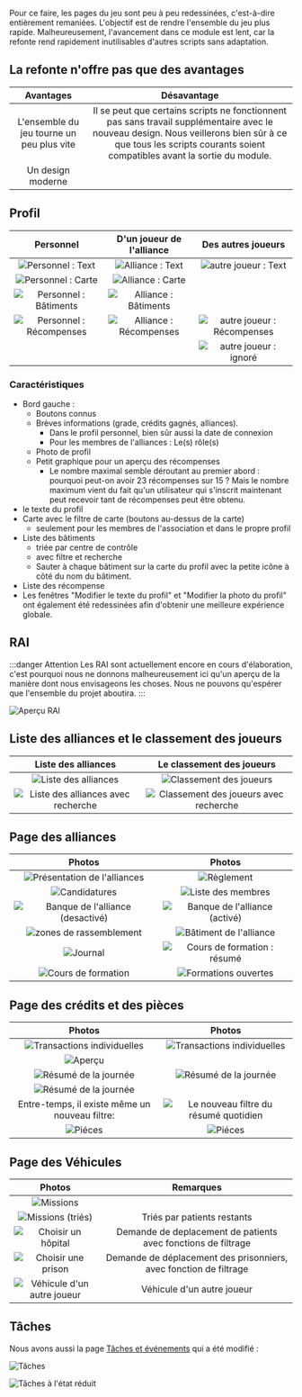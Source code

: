 Pour ce faire, les pages du jeu sont peu à peu redessinées, c'est-à-dire entièrement remaniées.
L'objectif est de rendre l'ensemble du jeu plus rapide.
Malheureusement, l'avancement dans ce module est lent,
car la refonte rend rapidement inutilisables d'autres scripts sans adaptation.

## La refonte n'offre pas que des avantages

<!-- markdownlint-disable line-length -->

|                 Avantages                 |                                                                                                    Désavantage                                                                                                    |
| :---------------------------------------: | :---------------------------------------------------------------------------------------------------------------------------------------------------------------------------------------------------------------: |
| L'ensemble du jeu tourne un peu plus vite | Il se peut que certains scripts ne fonctionnent pas sans travail supplémentaire avec le nouveau design. Nous veillerons bien sûr à ce que tous les scripts courants soient compatibles avant la sortie du module. |
|             Un design moderne             |                                                                                                                                                                                                                   |

<!-- markdownlint-enable line-length -->

## Profil

<!-- markdownlint-disable line-length -->

|                        Personnel                        |                     D'un joueur de l'alliance                      |                     Des autres joueurs                      |
| :-----------------------------------------------------: | :----------------------------------------------------------------: | :---------------------------------------------------------: |
|      ![Personnel : Text](./profiles/self/text.png)      |      ![Alliance : Text](./profiles/alliance_members/text.png)      |     ![autre joueur : Text](./profiles/others/text.png)      |
|      ![Personnel : Carte](./profiles/self/map.png)      |      ![Alliance : Carte](./profiles/alliance_members/map.png)      |                                                             |
| ![Personnel : Bâtiments](./profiles/self/buildings.png) | ![Alliance : Bâtiments](./profiles/alliance_members/buildings.png) |                                                             |
| ![Personnel : Récompenses](./profiles/self/awards.png)  | ![Alliance : Récompenses](./profiles/alliance_members/awards.png)  | ![autre joueur : Récompenses](./profiles/others/awards.png) |
|                                                         |                                                                    |   ![autre joueur : ignoré](./profiles/others/ignore.png)    |

<!-- markdownlint-enable line-length -->

### Caractéristiques

* Bord gauche :
    * Boutons connus
    * Brèves informations (grade, crédits gagnés, alliances).
        * Dans le profil personnel, bien sûr aussi la date de connexion
        * Pour les membres de l'alliances : Le(s) rôle(s)
    * Photo de profil
    * Petit graphique pour un aperçu des récompenses
        * Le nombre maximal semble déroutant au premier abord :
            pourquoi peut-on avoir 23 récompenses sur 15 ?
            Mais le nombre maximum vient du fait qu'un utilisateur qui
            s'inscrit maintenant peut recevoir tant de récompenses peut être obtenu.
* le texte du profil
* Carte avec le filtre de carte (boutons au-dessus de la carte)
    * seulement pour les membres de l'association et dans le propre profil
* Liste des bâtiments
    * triée par centre de contrôle
    * avec filtre et recherche
    * Sauter à chaque bâtiment sur la carte du profil avec la petite icône
        à côté du nom du bâtiment.
* Liste des récompense
* Les fenêtres "Modifier le texte du profil" et "Modifier la photo du profil"
    ont également été redessinées afin d'obtenir une meilleure expérience globale.

## RAI

:::danger Attention
Les RAI sont actuellement encore en cours d'élaboration,
c'est pourquoi nous ne donnons malheureusement ici qu'un aperçu
de la manière dont nous envisageons les choses.
Nous ne pouvons qu'espérer que l'ensemble du projet aboutira.
:::

![Aperçu RAI](./aao/overview.png)

## Liste des alliances et le classement des joueurs

<!-- markdownlint-disable line-length -->

|                        Liste des alliances                        |                   Le classement des joueurs                    |
| :---------------------------------------------------------------: | :------------------------------------------------------------: |
|         ![Liste des alliances](./alliance_list/list.png)          |         ![Classement des joueurs](./toplist/list.png)          |
| ![Liste des alliances avec recherche](./alliance_list/search.png) | ![Classement des joueurs avec recherche](./toplist/search.png) |

<!-- markdownlint-enable line-length -->

## Page des alliances

<!-- markdownlint-disable line-length -->

|                               Photos                                |                               Photos                                |
| :-----------------------------------------------------------------: | :-----------------------------------------------------------------: |
|        ![Présentation de l'alliances](./alliances/intro.png)        |                 ![Règlement](./alliances/rules.png)                 |
|            ![Candidatures](./alliances/applications.png)            |            ![Liste des membres](./alliances/members.png)            |
| ![Banque de l'alliance (desactivé)](./alliances/funds_disabled.png) |   ![Banque de l'alliance (activé)](./alliances/funds_enabled.png)   |
|      ![zones de rassemblement](./alliances/staging_areas.png)       |        ![Bâtiment de l'alliance](./alliances/buildings.png)         |
|                ![Journal](./alliances/protocol.png)                 | ![Cours de formation : résumé](./alliances/schoolings/overview.png) |
|        ![Cours de formation](./alliances/schoolings/own.png)        |     ![Formations ouvertes](./alliances/schoolings/alliance.png)     |

<!-- markdownlint-enable line-length -->

## Page des crédits et des pièces

<!-- markdownlint-disable line-length -->

|                                Photos                                 |                                  Photos                                  |
| :-------------------------------------------------------------------: | :----------------------------------------------------------------------: |
|       ![Transactions individuelles](./credits/credits_list.png)       | ![Transactions individuelles](./credits/credits_list_multiple_pages.png) |
|               ![Aperçu](./credits/credits_summary.png)                |                                                                          |
|         ![Résumé de la journée](./credits/credits_daily.png)          |       ![Résumé de la journée](./credits/credits_daily_filter.png)        |
| ![Résumé de la journée](./credits/credits_daily_filter_yesterday.png) |                                                                          |
|            Entre-temps, il existe même un nouveau filtre:             | ![Le nouveau filtre du résumé quotidien](./credits/daily_new_filter.png) |
|                    ![Piéces](./credits/coins.png)                     |              ![Piéces](./credits/coins_multiple_pages.png)               |

<!-- markdownlint-enable line-length -->

## Page des Véhicules

<!-- markdownlint-disable line-length -->

|                           Photos                           |                             Remarques                             |
| :--------------------------------------------------------: | :---------------------------------------------------------------: |
|            ![Missions](./vehicles/missions.png)            |                                                                   |
|    ![Missions (triés)](./vehicles/missions_sorted.png)     |                    Triés par patients restants                    |
|   ![Choisir un hôpital](./vehicles/choose_hospital.png)    |   Demande de deplacement de patients avec fonctions de filtrage   |
|    ![Choisir une prison](./vehicles/choose_prison.png)     | Demande de déplacement des prisonniers, avec fonction de filtrage |
| ![Véhicule d'un autre joueur](./vehicles/other_player.png) |                    Véhicule d'un autre joueur                     |

<!-- markdownlint-enable line-length -->

## Tâches

Nous avons aussi la page [Tâches et événements](https://www.operateur112.fr/tasks/index)
qui a été modifié :

![Tâches](./tasks/full_size.png)

![Tâches à l'état réduit](./tasks/collapsed.png)
